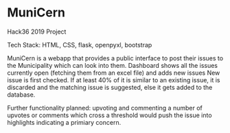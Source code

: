 # MuniCern
Hack36 2019 Project

Tech Stack: HTML, CSS, flask, openpyxl, bootstrap

MuniCern is a webapp that provides a public interface to post their issues to the Municipality which can look into them.
Dashboard shows all the issues currently open (fetching them from an excel file) and adds new issues
New issue is first checked. If at least 40% of it is similar to an existing issue,
it is discarded and the matching issue is suggested, else it gets added to the database.

Further functionality planned:
upvoting and commenting
a number of upvotes or comments which cross a threshold would push the issue into highlights indicating a primiary concern.
